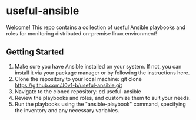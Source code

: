 # useful-ansible
Welcome! This repo contains a collection of useful Ansible playbooks and roles for monitoring distributed on-premise linux environment!

## Getting Started
1. Make sure you have Ansible installed on your system. If not, you can install it via your package manager or by following the instructions here.
2. Clone the repository to your local machine: git clone https://github.com/J0v1-b/useful-ansible.git
3. Navigate to the cloned repository: cd useful-ansible
4. Review the playbooks and roles, and customize them to suit your needs.
5. Run the playbooks using the "ansible-playbook" command, specifying the inventory and any necessary variables.



